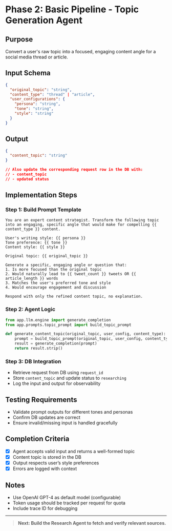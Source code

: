 # Phase 2: Basic Pipeline - Topic Generation Agent

## Purpose
Convert a user's raw topic into a focused, engaging content angle for a social media thread or article.

## Input Schema
```json
{
  "original_topic": "string",
  "content_type": "thread" | "article",
  "user_configurations": {
    "persona": "string",
    "tone": "string",
    "style": "string"
  }
}
```

## Output
```json
{
  "content_topic": "string"
}

// Also update the corresponding request row in the DB with:
// - content_topic
// - updated status
```

## Implementation Steps

### Step 1: Build Prompt Template
```jinja2
You are an expert content strategist. Transform the following topic into an engaging, specific angle that would make for compelling {{ content_type }} content.

User's writing style: {{ persona }}
Tone preference: {{ tone }}
Content style: {{ style }}

Original topic: {{ original_topic }}

Generate a specific, engaging angle or question that:
1. Is more focused than the original topic
2. Would naturally lead to {{ tweet_count }} tweets OR {{ article_length }} words
3. Matches the user's preferred tone and style
4. Would encourage engagement and discussion

Respond with only the refined content topic, no explanation.
```

### Step 2: Agent Logic
```python
from app.llm.engine import generate_completion
from app.prompts.topic_prompt import build_topic_prompt

def generate_content_topic(original_topic, user_config, content_type):
    prompt = build_topic_prompt(original_topic, user_config, content_type)
    result = generate_completion(prompt)
    return result.strip()
```

### Step 3: DB Integration
- Retrieve request from DB using `request_id`
- Store `content_topic` and update status to `researching`
- Log the input and output for observability

## Testing Requirements
- Validate prompt outputs for different tones and personas
- Confirm DB updates are correct
- Ensure invalid/missing input is handled gracefully

## Completion Criteria
- [x] Agent accepts valid input and returns a well-formed topic
- [x] Content topic is stored in the DB
- [x] Output respects user’s style preferences
- [x] Errors are logged with context

## Notes
- Use OpenAI GPT-4 as default model (configurable)
- Token usage should be tracked per request for quota
- Include trace ID for debugging

---

> **Next: Build the Research Agent to fetch and verify relevant sources.**